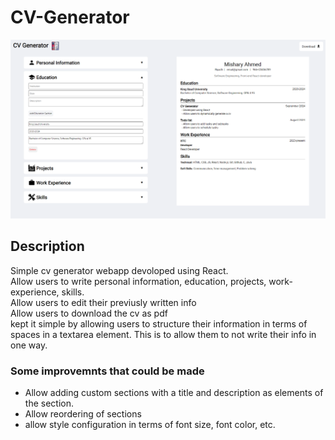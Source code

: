 # CV-Generator
![alt text](<Vite + React - Google Chrome 9_19_2024 6_38_51 PM.png>)
## Description
Simple cv generator webapp devoloped using React.<br>
Allow users to write personal information, education, projects, work-experience, skills.<br>
Allow users to edit their previusly written info<br>
Allow users to download the cv as pdf <br>
kept it simple by allowing users to structure their information in terms of spaces in a textarea element. 
This is to allow them to not write their info in one way.

### Some improvemnts that could be made
- Allow adding custom sections with a title and description as elements of the section.<br>
- Allow reordering of sections<br>
- allow style configuration in terms of font size, font color, etc. 
